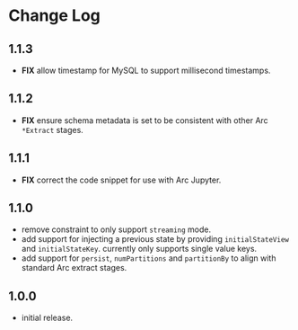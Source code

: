 # Change Log

## 1.1.3

- **FIX** allow timestamp for MySQL to support millisecond timestamps.

## 1.1.2

- **FIX** ensure schema metadata is set to be consistent with other Arc `*Extract` stages.

## 1.1.1

- **FIX** correct the code snippet for use with Arc Jupyter.

## 1.1.0

- remove constraint to only support `streaming` mode.
- add support for injecting a previous state by providing `initialStateView` and `initialStateKey`. currently only supports single value keys.
- add support for `persist`, `numPartitions` and `partitionBy` to align with standard Arc extract stages.

## 1.0.0

- initial release.
